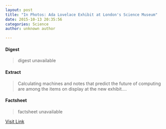 ```yaml
---
layout: post
title: "In Photos: Ada Lovelace Exhibit at London's Science Museum"
date: 2015-10-13 20:35:56
categories: Science
author: unknown author

---
```



#### Digest
>digest unavailable

#### Extract
>Calculating machines and notes that predict the future of computing are among the items on display at the new exhibit....

#### Factsheet
>factsheet unavailable

[Visit Link](http://www.livescience.com/52463-ada-lovelace-museum-exhibit-photos.html)


